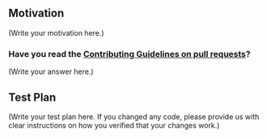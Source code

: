 <!--
Thank you for sending the PR! We appreciate you spending the time to make BoFire better.

Help us to understand your motivation by explaining why you decided to make this change.

You can learn more about contributing to BoFire here: https://github.com/experimental-desgin/bofire/blob/main/CONTRIBUTING.md
-->

## Motivation

(Write your motivation here.)

### Have you read the [Contributing Guidelines on pull requests](https://github.com/experimental-design/bofire/blob/main/CONTRIBUTING.md#pull-requests)?

(Write your answer here.)

## Test Plan

(Write your test plan here. If you changed any code, please provide us with clear instructions on how you verified that your changes work.)
